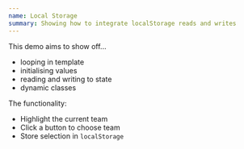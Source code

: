 ```yaml
---
name: Local Storage
summary: Showing how to integrate localStorage reads and writes
---
```


This demo aims to show off...

* looping in template
* initialising values
* reading and writing to state
* dynamic classes

The functionality:

* Highlight the current team
* Click a button to choose team
* Store selection in `localStorage`
